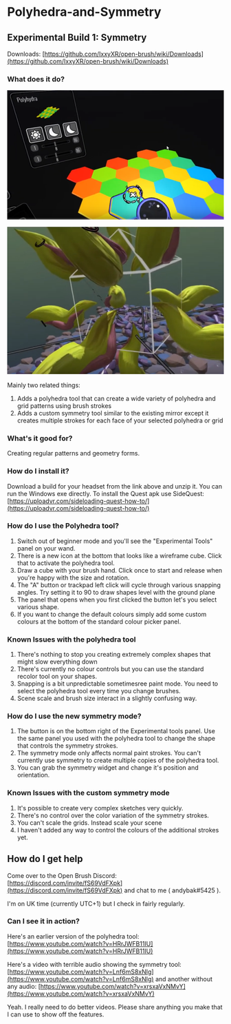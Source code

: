 # Polyhedra-and-Symmetry

## Experimental Build 1: Symmetry

Downloads: [https://github.com/IxxyXR/open-brush/wiki/Downloads](https://github.com/IxxyXR/open-brush/wiki/Downloads)

### What does it do?

![Polyhedra Tool](../.gitbook/assets/polyhedra_tool.png)

![Custom Symmetry](../.gitbook/assets/custom_symmetry.png)

Mainly two related things:

1. Adds a polyhedra tool that can create a wide variety of polyhedra and grid patterns using brush strokes
2. Adds a custom symmetry tool similar to the existing mirror except it creates multiple strokes for each face of your selected polyhedra or grid

### What's it good for?

Creating regular patterns and geometry forms.

### How do I install it?

Download a build for your headset from the link above and unzip it. You can run the Windows exe directly. To install the Quest apk use SideQuest: [https://uploadvr.com/sideloading-quest-how-to/](https://uploadvr.com/sideloading-quest-how-to/)

### How do I use the Polyhedra tool?

1. Switch out of beginner mode and you'll see the "Experimental Tools" panel on your wand.
2. There is a new icon at the bottom that looks like a wireframe cube. Click that to activate the polyhedra tool. 
3. Draw a cube with your brush hand. Click once to start and release when you're happy with the size and rotation.
4. The "A" button or trackpad left click will cycle through various snapping angles. Try setting it to 90 to draw shapes level with the ground plane
5. The panel that opens when you first clicked the button let's you select various shape.
6. If you want to change the default colours simply add some custom colours at the bottom of the standard colour picker panel.

### Known Issues with the polyhedra tool

1. There's nothing to stop you creating extremely complex shapes that might slow everything down
2. There's currently no colour controls but you can use the standard recolor tool on your shapes.
3. Snapping is a bit unpredictable sometimesree paint mode. You need to select the polyhedra tool every time you change brushes.
4. Scene scale and brush size interact in a slightly confusing way.

### How do I use the new symmetry mode?

1. The button is on the bottom right of the Experimental tools panel. Use the same panel you used with the polyhedra tool to change the shape that controls the symmetry strokes.
2. The symmetry mode only affects normal paint strokes. You can't currently use symmetry to create multiple copies of the polyhedra tool.
3. You can grab the symmetry widget and change it's position and orientation.

### Known Issues with the custom symmetry mode

1. It's possible to create very complex sketches very quickly. 
2. There's no control over the color variation of the symmetry strokes.
3. You can't scale the grids. Instead scale your scene
4. I haven't added any way to control the colours of the additional strokes yet.

## How do I get help

Come over to the Open Brush Discord: [https://discord.com/invite/fS69VdFXpk](https://discord.com/invite/fS69VdFXpk) and chat to me \( andybak\#5425 \).

I'm on UK time \(currently UTC+1\) but I check in fairly regularly.

### Can I see it in action?

Here's an earlier version of the polyhedra tool: [https://www.youtube.com/watch?v=HRrJWFB11IU](https://www.youtube.com/watch?v=HRrJWFB11IU)

Here's a video with terrible audio showing the symmetry tool: [https://www.youtube.com/watch?v=Lnf6mS8xNIg](https://www.youtube.com/watch?v=Lnf6mS8xNIg) and another without any audio: [https://www.youtube.com/watch?v=xrsxaVxNMvY](https://www.youtube.com/watch?v=xrsxaVxNMvY)

Yeah. I really need to do better videos. Please share anything you make that I can use to show off the features.

